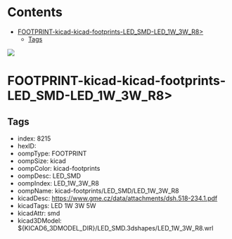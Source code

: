 



Contents
========

* [FOOTPRINT-kicad-kicad-footprints-LED_SMD-LED_1W_3W_R8>](#footprint-kicad-kicad-footprints-led_smd-led_1w_3w_r8)
	* [Tags](#tags)
  
![][im]
# FOOTPRINT-kicad-kicad-footprints-LED_SMD-LED_1W_3W_R8>

## Tags

- index: 8215
- hexID: 
- oompType: FOOTPRINT
- oompSize: kicad
- oompColor: kicad-footprints
- oompDesc: LED_SMD
- oompIndex: LED_1W_3W_R8
- oompName: kicad-footprints/LED_SMD/LED_1W_3W_R8
- kicadDesc: https://www.gme.cz/data/attachments/dsh.518-234.1.pdf
- kicadTags: LED 1W 3W 5W
- kicadAttr: smd
- kicad3DModel: ${KICAD6_3DMODEL_DIR}/LED_SMD.3dshapes/LED_1W_3W_R8.wrl



[im]: image.png
